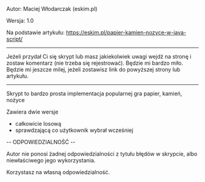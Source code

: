 Autor: Maciej Włodarczak (eskim.pl)

Wersja: 1.0

Na podstawie artykułu: https://eskim.pl/papier-kamien-nozyce-w-java-script/

---

Jeżeli przydał Ci się skrypt lub masz jakiekolwiek uwagi wejdź na stronę i zostaw komentarz (nie trzeba się rejestrować). Będzie mi bardzo miło. Będzie mi jeszcze milej, jeżeli zostawisz link do powyższej strony lub artykułu.

---

Skrypt to bardzo prosta implementacja popularnej gra papier, kamień, nożyce

Zawiera dwie wersje
- całkowicie losową
- sprawdzającą co użytkownik wybrał wcześniej

-- ODPOWIEDZIALNOŚĆ --

Autor nie ponosi żadnej odpowiedzialności z tytułu błędów w skrypcie, albo niewłaściwego jego wykorzystania.

Korzystasz na własną odpowiedzialność.
